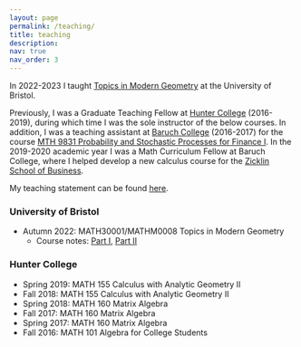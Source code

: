 ```yaml
---
layout: page
permalink: /teaching/
title: teaching
description:
nav: true
nav_order: 3
---
```


In 2022-2023 I taught [Topics in Modern Geometry](https://www.bris.ac.uk/unit-programme-catalogue/UnitDetails.jsa?ayrCode=22%2F23&unitCode=MATHM0008) at the University of Bristol.

Previously, I was a Graduate Teaching Fellow at [Hunter College](http://math.hunter.cuny.edu/) (2016-2019), during which time I was the sole instructor of the below courses. In addition, I was a teaching assistant at [Baruch College](https://mfe.baruch.cuny.edu/) (2016-2017) for the course [MTH 9831 Probability and Stochastic Processes for Finance I](https://mfe.baruch.cuny.edu/mth-9831/). In the 2019-2020 academic year I was a Math Curriculum Fellow at Baruch College, where I helped develop a new calculus course for the [Zicklin School of Business](https://zicklin.baruch.cuny.edu/).

My teaching statement can be found [here](/assets/pdf/Teaching_statement.pdf).

### University of Bristol
- Autumn 2022: MATH30001/MATHM0008 Topics in Modern Geometry
    - Course notes: [Part I](/assets/pdf/TMG_I.pdf), [Part II](/assets/pdf/TMG_II.pdf)

### Hunter College
- Spring 2019: MATH 155 Calculus with Analytic Geometry II
- Fall 2018: MATH 155 Calculus with Analytic Geometry II
- Spring 2018: MATH 160 Matrix Algebra
- Fall 2017: MATH 160 Matrix Algebra
- Spring 2017: MATH 160 Matrix Algebra
- Fall 2016: MATH 101 Algebra for College Students
